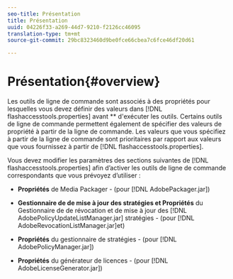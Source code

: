 ```yaml
---
seo-title: Présentation
title: Présentation
uuid: 04226f33-a269-44d7-9210-f2126cc46095
translation-type: tm+mt
source-git-commit: 29bc8323460d9be0fce66cbea7c6fce46df20d61

---
```



# Présentation{#overview}

Les outils de ligne de commande sont associés à des propriétés pour lesquelles vous devez définir des valeurs dans [!DNL flashaccesstools.properties] avant ** d&#39;exécuter les outils. Certains outils de ligne de commande permettent également de spécifier des valeurs de propriété à partir de la ligne de commande. Les valeurs que vous spécifiez à partir de la ligne de commande sont prioritaires par rapport aux valeurs que vous fournissez à partir de [!DNL flashaccesstools.properties].

Vous devez modifier les paramètres des sections suivantes de [!DNL flashaccesstools.properties] afin d’activer les outils de ligne de commande correspondants que vous prévoyez d’utiliser :

* **Propriétés** de Media Packager - (pour [!DNL AdobePackager.jar])

* **Gestionnaire de  de mise à jour des stratégies et Propriétés** du Gestionnaire de de révocation et de mise à jour des [!DNL AdobePolicyUpdateListManager.jar] stratégies - (pour [!DNL AdobeRevocationListManager.jar]et)

* **Propriétés** du gestionnaire de stratégies - (pour [!DNL AdobePolicyManager.jar])

* **Propriétés** du générateur de licences - (pour [!DNL AdobeLicenseGenerator.jar])

